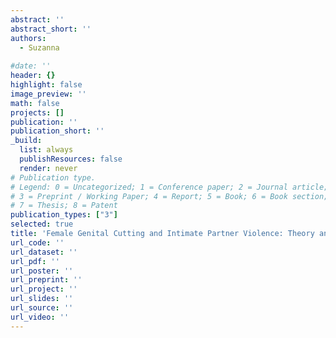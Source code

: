 ```yaml
---
abstract: ''
abstract_short: ''
authors:
  - Suzanna
    
#date: ''
header: {}
highlight: false
image_preview: ''
math: false
projects: []
publication: ''
publication_short: ''
_build:
  list: always
  publishResources: false
  render: never
# Publication type.
# Legend: 0 = Uncategorized; 1 = Conference paper; 2 = Journal article;
# 3 = Preprint / Working Paper; 4 = Report; 5 = Book; 6 = Book section;
# 7 = Thesis; 8 = Patent
publication_types: ["3"]
selected: true
title: 'Female Genital Cutting and Intimate Partner Violence: Theory and Evidence from Nigeria'
url_code: ''
url_dataset: ''
url_pdf: ''
url_poster: ''
url_preprint: ''
url_project: ''
url_slides: ''
url_source: ''
url_video: ''
---
```

